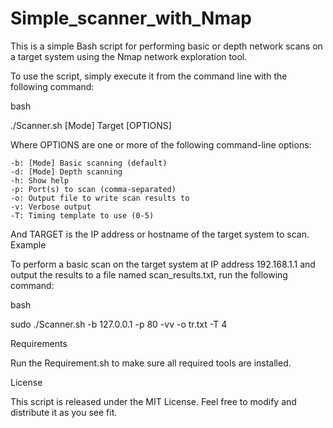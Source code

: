 # Simple_scanner_with_Nmap
This is a simple Bash script for performing basic or depth network scans on a target system using the Nmap network exploration tool.

To use the script, simply execute it from the command line with the following command:

bash

./Scanner.sh [Mode] Target [OPTIONS]

Where OPTIONS are one or more of the following command-line options:

    -b: [Mode] Basic scanning (default)
    -d: [Mode] Depth scanning
    -h: Show help
    -p: Port(s) to scan (comma-separated)
    -o: Output file to write scan results to
    -v: Verbose output
    -T: Timing template to use (0-5)

And TARGET is the IP address or hostname of the target system to scan.
Example

To perform a basic scan on the target system at IP address 192.168.1.1 and output the results to a file named scan_results.txt, run the following command:

bash

sudo ./Scanner.sh -b 127.0.0.1 -p 80 -vv -o tr.txt -T 4

Requirements

Run the Requirement.sh to make sure all required tools are installed.



License

This script is released under the MIT License. Feel free to modify and distribute it as you see fit.
